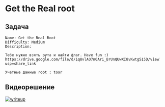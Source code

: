 # Get the Real root
## Задача
```
Name: Get the Real Root
Difficulty: Medium
Description: 

Тебе нужно взять рута и найти флаг. Have fun :)
https://drive.google.com/file/d/1q8vlAO7n0Ari_BrUnQUwXI8vKwtg515D/view?usp=share_link

Учетные данные root : toor 
```

## Видеорешение
[![writeup](https://imgur.com/a/JPKSFfU)](https://youtu.be/MiW70F4HaFs)
